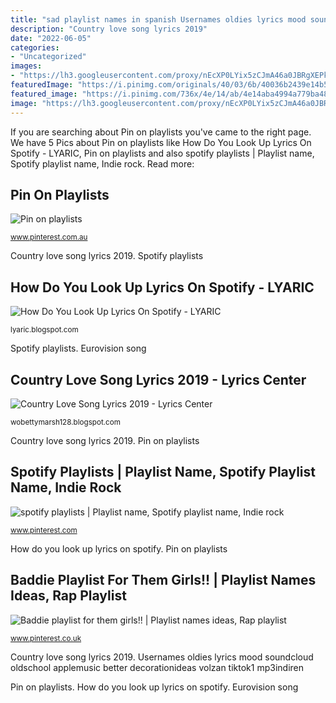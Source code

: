 ```yaml
---
title: "sad playlist names in spanish Usernames oldies lyrics mood soundcloud oldschool applemusic better decorationideas volzan tiktok1 mp3indiren"
description: "Country love song lyrics 2019"
date: "2022-06-05"
categories:
- "Uncategorized"
images:
- "https://lh3.googleusercontent.com/proxy/nEcXP0LYix5zCJmA46a0JBRgXEPklVWZyw1-0gEw3-3NfuoGldi8E1kpC0YX6xXpEIf5R1qfAB5SSOHhRt0RMlwsnpqkWIuSJwdvHr_n_41qgC9N8cpGbGk_JYuN=s0-d"
featuredImage: "https://i.pinimg.com/originals/40/03/6b/40036b2439e14b5526e72332b723aea1.jpg"
featured_image: "https://i.pinimg.com/736x/4e/14/ab/4e14aba4994a779ba48bc9308735ec6a.jpg"
image: "https://lh3.googleusercontent.com/proxy/nEcXP0LYix5zCJmA46a0JBRgXEPklVWZyw1-0gEw3-3NfuoGldi8E1kpC0YX6xXpEIf5R1qfAB5SSOHhRt0RMlwsnpqkWIuSJwdvHr_n_41qgC9N8cpGbGk_JYuN=s0-d"
---
```


If you are searching about Pin on playlists you've came to the right page. We have 5 Pics about Pin on playlists like How Do You Look Up Lyrics On Spotify - LYARIC, Pin on playlists and also spotify playlists | Playlist name, Spotify playlist name, Indie rock. Read more:

## Pin On Playlists

![Pin on playlists](https://i.pinimg.com/originals/40/03/6b/40036b2439e14b5526e72332b723aea1.jpg "How do you look up lyrics on spotify")

<small>www.pinterest.com.au</small>

Country love song lyrics 2019. Spotify playlists

## How Do You Look Up Lyrics On Spotify - LYARIC

![How Do You Look Up Lyrics On Spotify - LYARIC](https://i.pinimg.com/736x/4e/14/ab/4e14aba4994a779ba48bc9308735ec6a.jpg "How do you look up lyrics on spotify")

<small>lyaric.blogspot.com</small>

Spotify playlists. Eurovision song

## Country Love Song Lyrics 2019 - Lyrics Center

![Country Love Song Lyrics 2019 - Lyrics Center](https://lh3.googleusercontent.com/proxy/nEcXP0LYix5zCJmA46a0JBRgXEPklVWZyw1-0gEw3-3NfuoGldi8E1kpC0YX6xXpEIf5R1qfAB5SSOHhRt0RMlwsnpqkWIuSJwdvHr_n_41qgC9N8cpGbGk_JYuN=s0-d "Spotify playlists")

<small>wobettymarsh128.blogspot.com</small>

Country love song lyrics 2019. Pin on playlists

## Spotify Playlists | Playlist Name, Spotify Playlist Name, Indie Rock

![spotify playlists | Playlist name, Spotify playlist name, Indie rock](https://i.pinimg.com/736x/67/db/d6/67dbd65c2986aefe07edc83d53869124.jpg "Baddie playlist for them girls!!")

<small>www.pinterest.com</small>

How do you look up lyrics on spotify. Pin on playlists

## Baddie Playlist For Them Girls!! | Playlist Names Ideas, Rap Playlist

![Baddie playlist for them girls!! | Playlist names ideas, Rap playlist](https://i.pinimg.com/236x/66/62/d3/6662d3ebbc81c4f4a33833af7527cc7e.jpg?nii=t "Usernames oldies lyrics mood soundcloud oldschool applemusic better decorationideas volzan tiktok1 mp3indiren")

<small>www.pinterest.co.uk</small>

Country love song lyrics 2019. Usernames oldies lyrics mood soundcloud oldschool applemusic better decorationideas volzan tiktok1 mp3indiren

Pin on playlists. How do you look up lyrics on spotify. Eurovision song
